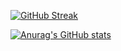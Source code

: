 [![GitHub Streak](http://github-readme-streak-stats.herokuapp.com?user=pomelo925&theme=cobalt&border_radius=10&date_format=%5BY.%5Dn.j&background=1B1E22&border=41220B)](https://git.io/streak-stats)

[![Anurag's GitHub stats](https://github-readme-stats.vercel.app/api?username=pomelo925)](https://github.com/anuraghazra/github-readme-stats)
